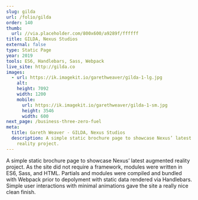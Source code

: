 ```yaml
---
slug: gilda
url: /folio/gilda
order: 140
thumb:
  url: //via.placeholder.com/800x600/a9289f/ffffff
title: GILDA, Nexus Studios
external: false
type: Static Page
year: 2019
tools: ES6, Handlebars, Sass, Webpack
live_site: http://gilda.co
images:
  - url: https://ik.imagekit.io/garethweaver/gilda-1-lg.jpg
    alt:
    height: 7092
    width: 1200
    mobile:
      url: https://ik.imagekit.io/garethweaver/gilda-1-sm.jpg
      height: 3546
      width: 600
next_page: /business-three-zero-fuel
meta:
  title: Gareth Weaver - GILDA, Nexus Studios
  description: A simple static brochure page to showcase Nexus’ latest augmented
    reality project.
---
```

A simple static brochure page to showcase Nexus’ latest augmented reality
project. As the site did not require a framework, modules were written in ES6,
Sass, and HTML. Partials and modules were compiled and bundled with Webpack
prior to depolyment with static data rendered via Handlebars. Simple user
interactions with minimal animations gave the site a really nice clean finish.

